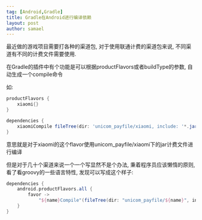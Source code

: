 ```yaml
---
tag: [Android,Gradle]
title: Gradle在Android进行编译依赖
layout: post
author: samael
---
```

最近做的游戏项目需要打各种的渠道包, 对于使用联通计费的渠道包来说, 不同渠道有不同的计费文件需要使用.

在Gradle的插件中有个功能是可以根据productFlavors或者buildType的参数, 自动生成一个compile命令

如:
``` gradle 
productFlavors {
	xiaomi{}
}

dependencies {
	xiaomiCompile fileTree(dir: 'unicom_payfile/xiaomi, include: '*.jar')
}
```

意思就是对于xiaomi的这个flavor使用unicom_payfile/xiaomi下的jar计费文件进行编译

但是对于几十个渠道来说一个一个写显然不是个办法, 秉着程序员应该懒惰的原则, 看了看groovy的一些语言特性, 发现可以写成这个样子:

``` gradle 
dependencies {
	android.productFlavors.all {
		favor ->
			"${name}Compile"(fileTree(dir: "unicom_payfile/${name}", include: '*.jar'))
	}
}
```
